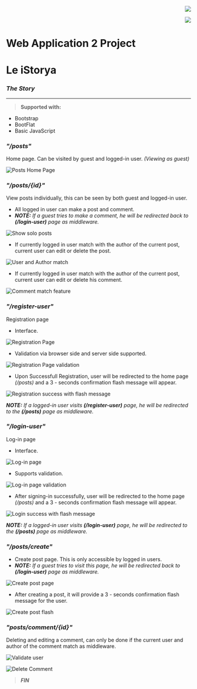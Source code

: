 <p align="right"><img src="https://laravel.com/assets/img/components/logo-laravel.svg"></p>

<p align="right"><img src="https://poser.pugx.org/laravel/framework/v/stable.svg"></p>

# Web Application 2 Project


# Le iStorya
### *The Story*
----------

> **Supported with:**
* Bootstrap
* BootFlat
* Basic JavaScript


### *"/posts"*
Home page. Can be visited by guest and logged-in user.
*(Viewing as guest)*

![Posts Home Page](https://github.com/LynyrdRoss/ALQUIROZ-Project-WebApp-Laravel/blob/master/1.png "Posts Home Page")




### *"/posts/{id}"*
View posts individually, this can be seen by both guest and logged-in user.
+ All logged in user can make a post and comment.
+ *__NOTE:__ If a guest tries to make a comment, he will be redirected back to __(/login-user)__ page as middleware.*


![Show solo posts](https://github.com/LynyrdRoss/ALQUIROZ-Project-WebApp-Laravel/blob/master/8.png "Show solo posts")

+ If currently logged in user match with the author of the current post, current user can edit or delete the post.

![User and Author match](https://github.com/LynyrdRoss/ALQUIROZ-Project-WebApp-Laravel/blob/master/9.png "User and Author match")

* If currently logged in user match with the author of the current post, current user can edit or delete his comment.

![Comment match feature](https://github.com/LynyrdRoss/ALQUIROZ-Project-WebApp-Laravel/blob/master/12.png "Comment match feature")




### *"/register-user"*
Registration page
+ Interface.

![Registration Page](https://github.com/LynyrdRoss/ALQUIROZ-Project-WebApp-Laravel/blob/master/2.png "Registration Page")

+ Validation via browser side and server side supported.

![Registration Page validation](https://github.com/LynyrdRoss/ALQUIROZ-Project-WebApp-Laravel/blob/master/3.png "Registration Page validation")

+ Upon Successfull Registration, user will be redirected to the home page *(/posts)* and a 3 - seconds confirmation flash message will appear.

![Registration success with flash message](https://github.com/LynyrdRoss/ALQUIROZ-Project-WebApp-Laravel/blob/master/4.png "Registration success with flash message")

*__NOTE:__ If a logged-in user visits __(/register-user)__ page, he will be redirected to the __(/posts)__ page as middleware.*




### *"/login-user"*
Log-in page
+ Interface.

![Log-in page](https://github.com/LynyrdRoss/ALQUIROZ-Project-WebApp-Laravel/blob/master/5.png "Log-in page")

+ Supports validation.

![Log-in page validation](https://github.com/LynyrdRoss/ALQUIROZ-Project-WebApp-Laravel/blob/master/6.png "Log-in page validation")

+ After signing-in successfully, user will be redirected to the home page *(/posts)* and a 3 - seconds confirmation flash message will appear.

![Login success with flash message](https://github.com/LynyrdRoss/ALQUIROZ-Project-WebApp-Laravel/blob/master/7.png "Login success with flash message")

*__NOTE:__ If a logged-in user visits __(/login-user)__ page, he will be redirected to the __(/posts)__ page as middleware.*




### *"/posts/create"*
+ Create post page. This is only accessible by logged in users.
+ *__NOTE:__ If a guest tries to visit this page, he will be redirected back to __(/login-user)__ page as middleware.*

![Create post page](https://github.com/LynyrdRoss/ALQUIROZ-Project-WebApp-Laravel/blob/master/10.png "Create post page")

+ After creating a post, it will provide a 3 - seconds confirmation flash message for the user.

![Create post flash](https://github.com/LynyrdRoss/ALQUIROZ-Project-WebApp-Laravel/blob/master/11.png "Create post flash")




### *"posts/comment/{id}"*
Deleting and editing a comment, can only be done if the current user and author of the comment match as middleware.

![Validate user](https://github.com/LynyrdRoss/ALQUIROZ-Project-WebApp-Laravel/blob/master/14.png "Validate user")

![Delete Comment](https://github.com/LynyrdRoss/ALQUIROZ-Project-WebApp-Laravel/blob/master/13.png "Delete Comment")


> **_FIN_**
